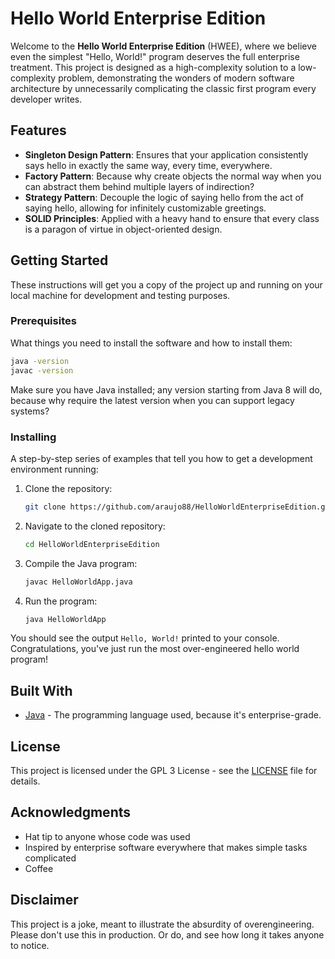 # Hello World Enterprise Edition

Welcome to the **Hello World Enterprise Edition** (HWEE), where we believe even the simplest "Hello, World!" program deserves the full enterprise treatment. This project is designed as a high-complexity solution to a low-complexity problem, demonstrating the wonders of modern software architecture by unnecessarily complicating the classic first program every developer writes.

## Features

- **Singleton Design Pattern**: Ensures that your application consistently says hello in exactly the same way, every time, everywhere.
- **Factory Pattern**: Because why create objects the normal way when you can abstract them behind multiple layers of indirection?
- **Strategy Pattern**: Decouple the logic of saying hello from the act of saying hello, allowing for infinitely customizable greetings.
- **SOLID Principles**: Applied with a heavy hand to ensure that every class is a paragon of virtue in object-oriented design.

## Getting Started

These instructions will get you a copy of the project up and running on your local machine for development and testing purposes.

### Prerequisites

What things you need to install the software and how to install them:

```bash
java -version
javac -version
```

Make sure you have Java installed; any version starting from Java 8 will do, because why require the latest version when you can support legacy systems?

### Installing

A step-by-step series of examples that tell you how to get a development environment running:

1. Clone the repository:
   ```bash
   git clone https://github.com/araujo88/HelloWorldEnterpriseEdition.git
   ```

2. Navigate to the cloned repository:
   ```bash
   cd HelloWorldEnterpriseEdition
   ```

3. Compile the Java program:
   ```bash
   javac HelloWorldApp.java
   ```

4. Run the program:
   ```bash
   java HelloWorldApp
   ```

You should see the output `Hello, World!` printed to your console. Congratulations, you've just run the most over-engineered hello world program!

## Built With

* [Java](https://www.oracle.com/java/) - The programming language used, because it's enterprise-grade.

## License

This project is licensed under the GPL 3 License - see the [LICENSE](LICENSE) file for details.

## Acknowledgments

* Hat tip to anyone whose code was used
* Inspired by enterprise software everywhere that makes simple tasks complicated
* Coffee

## Disclaimer

This project is a joke, meant to illustrate the absurdity of overengineering. Please don't use this in production. Or do, and see how long it takes anyone to notice.
